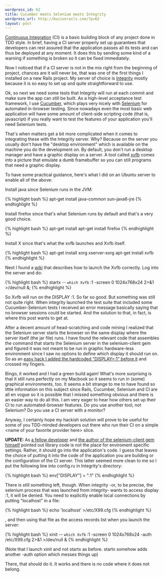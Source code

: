 ```yaml
--- 
wordpress_id: 62
title: Cucumber meets Selenium meets Integrity
wordpress_url: http://bucionrails.com/?p=62
layout: post
---
```

[Continuous Integration][ci] (CI) is a basic building block of any project done in TDD style. In brief, having a CI server properly set up guarantees that developers can rest assured that the application passes all its tests and can thus be deployed at any moment. It does this by sending some kind of a warning if something is broken so it can be fixed immediately.

Now I noticed that if a CI server is not in the mix right from the beginning of project, chances are it will never be, that was one of the first things I installed on a new Rails project. My server of choice is [Integrity][integrity] mostly because it is so easy to set up and quite straightforward to use.

Ok, so next we need some tests that Integrity will run at each commit and make sure the app can still be built. As a high-level acceptance test framework, I use [Cucumber][cucumber], which plays very nicely with [Selenium][seleniumhq] for automated in-browser testing. Since nowadays even the most basic web application will have some amount of client-side scripting code (that is, javascript) if you really want to test the features of your application you'll need Selenium tests.

That's when matters get a bit more complicated when it comes to integrating these with the Integrity server. Why? Because on the server you usually don't have the "desktop environment" which is available on the machine you do the development on. By default, you don't run a desktop manager and have a graphic display on a server. A tool called [xvfb][xvfb] comes into a picture that emulate a dumb framebuffer so you can still programs that need a graphic display.

To have some practical guidance, here's what I did on an Ubuntu server to enable all of the above:

Install java since Selenium runs in the JVM:

{% highlight bash %}
apt-get install java-common sun-java6-jre
{% endhighlight %}

Install firefox since that's what Selenium runs by default and that's a very good choice.

{% highlight bash %}
apt-get install apt-get install firefox
{% endhighlight %}

Install X since that's what the xvfb launches and Xvfb itself.

{% highlight bash %}
apt-get install xorg xserver-xorg
apt-get install xvfb
{% endhighlight %}

Next I found a [wiki][selenium_wiki] that describes how to launch the Xvfb correctly. Log into the server and do:

{% highlight bash %}
startx -- `which Xvfb` :1 -screen 0 1024x768x24 2>&1 >/dev/null &;
{% endhighlight %}

So Xvfb will run on the DISPLAY :1. So far so good. But something was still not quite right. When integrity launched the test suite that included some Cucumber-Selenium tests I received an error message basically saying that no browser sessions could be started. And the solution to that, in fact, is where this post wants to get at.

After a decent amount of head-scratching and code mining I realized that the Selenium server starts the browser on the same display where the server itself (the jar file) runs. I have found the relevant code that assembles the command that starts the Selenium server in the selenium-client gem and figured it was not meant to be run in graphic hardware-less environment since I saw no options to define which display it should run on. So as an [easy hack I added the hardcoded "DISPLAY=:1" before it][my_selenium_hack] and crossed my fingers.

Bingo, it worked and I had a green build again! What's more surprising is that it still runs perfectly on my Macbook so it seems to run in (some) graphical environments, too. It seems a bit strange to me to have found so little information on this subject since Rails, Cucumber, Selenium and CI are all en vogue so it is possible that I missed something obvious and there is an easier way to do all this. I am very eager to hear how others set up their CI to run automated-browser features. Do you use another tool, not Selenium? Do you use a CI server with a monitor?

Anyway, I certainly hope my hackish solution will prove to be useful for some of you TDD-minded developers out there who run their CI on a simple &lt;name of your favorite provider here&gt; slice.

**UPDATE:** As [a fellow developer][lackac] and [the author of the selenium-client gem himself][ph7] pointed out library code is not the place for enviroment specific settings. Rather, it should go into the application's code. I guess that leaves the choice of putting it into the code of the application you are building or the configuration of the CI server. This latter seemed more clean to me so I put the following line into config.ru in Integrity's directory:

{% highlight bash %}
env["DISPLAY"] = ":1"
{% endhighlight %}

There is still something left, though. When integrity -or, to be precise, the selenium process that was launched from integrity- wants to access display :1, it will be denied. You need to explicitly enable local connections by putting "localhost" in a file:

{% highlight bash %}
echo 'localhost' >/etc/X99.cfg
{% endhighlight %}

, and then using that file as the access records list when you launch the server:

{% highlight bash %}
xinit -- `which Xvfb` :1 -screen 0 1024x768x24 -auth /etc/X99.cfg 2>&1 >/dev/null &
{% endhighlight %}

(Note that I launch xinit and not startx as before. startx somehow adds another -auth option which messes things up)

There, that should do it. It works and there is no code where it does not belong.

[ci]: http://martinfowler.com/articles/continuousIntegration.html "Continuous Integration"
[integrity]: http://integrityapp.com
[cucumber]: http://cukes.info
[seleniumhq]: http://seleniumhq.org
[xvfb]: http://linux.about.com/cs/linux101/g/xvfb.htm
[selenium_wiki]: http://wiki.openqa.org/display/SRC/Selenium-RC+and+Continuous+Integration
[my_selenium_hack]: http://github.com/balinterdi/selenium-client/commit/37094df174b5c52cb68d041f7dc940e501b3e438
[lackac]: http://lackac.hu
[ph7]: http://github.com/ph7